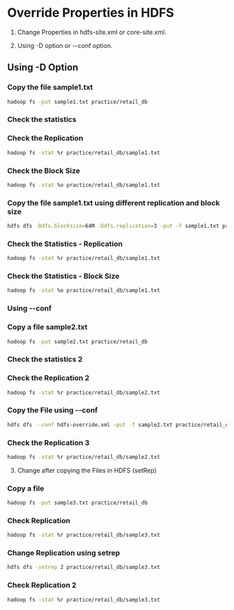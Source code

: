 # Override Properties in HDFS

1. Change Properties in hdfs-site.xml or core-site.xml.

2. Using -D option or --conf option.

## Using -D Option

### Copy the file sample1.txt

```bash
hadoop fs -put sample1.txt practice/retail_db
```

### Check the statistics

### Check the Replication

```bash
hadoop fs -stat %r practice/retail_db/sample1.txt
```

### Check the Block Size

```bash
hadoop fs -stat %o practice/retail_db/sample1.txt
```

### Copy the file sample1.txt using different replication and block size

```bash
hdfs dfs -Ddfs.blocksize=64M -Ddfs.replication=3 -put -f sample1.txt practice/retail_db
```

### Check the Statistics - Replication

```bash
hadoop fs -stat %r practice/retail_db/sample1.txt
```

### Check the Statistics - Block Size

```bash
hadoop fs -stat %o practice/retail_db/sample1.txt
```

### Using --conf

### Copy a file sample2.txt

```bash
hadoop fs -put sample2.txt practice/retail_db
```

### Check the statistics 2

### Check the Replication 2

```bash
hadoop fs -stat %r practice/retail_db/sample2.txt
```

### Copy the File using --conf

```bash
hdfs dfs --conf hdfs-override.xml -put -f sample2.txt practice/retail_db
```

### Check the Replication 3

```bash
hadoop fs -stat %r practice/retail_db/sample2.txt
```

3. Change after copying the Files in HDFS (setRep)

### Copy a file

```bash
hadoop fs -put sample3.txt practice/retail_db
```

### Check Replication

```bash
hadoop fs -stat %r practice/retail_db/sample3.txt
```

### Change Replication using setrep

```bash
hdfs dfs -setrep 2 practice/retail_db/sample3.txt
```

### Check Replication 2

```bash
hadoop fs -stat %r practice/retail_db/sample3.txt
```
